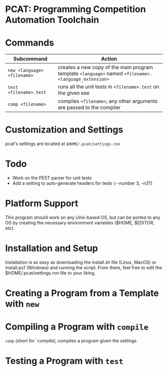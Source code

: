 # PCAT: Programming Competition Automation Toolchain

# Commands
| Subcommand | Action |
| ------- | ------ |
| `new <language> <filename>` | creates a new copy of the main program template `<language>` named `<filename>.<language_extension>` |
| `test <filename>.test` | runs all the unit tests in `<filename>.test` on the given exe |
| `comp <filename>` | compiles `<filename>`; any other arguments are passed to the compiler |

# Customization and Settings
pcat's settings are located at `$HOME/.pcat/settings.ron`

# Todo
- Work on the PEST parser for unit tests
- Add a setting to auto-generate headers for tests (--number 3, -n3?)

# Platform Support
This program should work on any Unix-based OS, but can be ported to any OS by creating the
necessary environment variables ($HOME, $EDITOR, etc).

# Installation and Setup
Installation is as easy as downloading the install.sh file (Linux, MacOS) or install.ps1
(Windows) and running the script. From there, feel free to edit the $HOME/.pcat/settings.ron
file to your liking.

# Creating a Program from a Template with `new`

# Compiling a Program with `compile`
`comp` (short for `compile), compiles a program given the settings

# Testing a Program with `test`